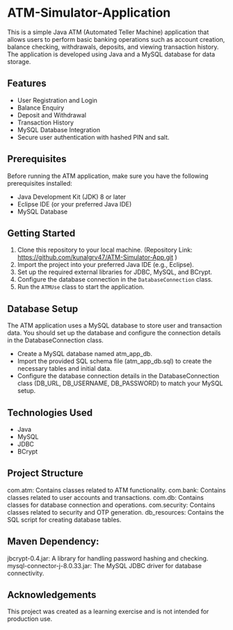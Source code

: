# ATM-Simulator-Application

This is a simple Java ATM (Automated Teller Machine) application that allows users to perform basic banking operations such as account creation, balance checking, withdrawals, deposits, and viewing transaction history. The application is developed using Java and a MySQL database for data storage.

## Features

- User Registration and Login
- Balance Enquiry
- Deposit and Withdrawal
- Transaction History
- MySQL Database Integration
- Secure user authentication with hashed PIN and salt.

## Prerequisites

Before running the ATM application, make sure you have the following prerequisites installed:

- Java Development Kit (JDK) 8 or later
- Eclipse IDE (or your preferred Java IDE)
- MySQL Database

## Getting Started

1. Clone this repository to your local machine.   (Repository Link: https://github.com/kunalgrv47/ATM-Simulator-App.git )
2. Import the project into your preferred Java IDE (e.g., Eclipse).
3. Set up the required external libraries for JDBC, MySQL, and BCrypt.
4. Configure the database connection in the `DatabaseConnection` class.
5. Run the `ATMUse` class to start the application.

## Database Setup

The ATM application uses a MySQL database to store user and transaction data. You should set up the database and configure the connection details in the DatabaseConnection class.
- Create a MySQL database named atm_app_db.
- Import the provided SQL schema file (atm_app_db.sql) to create the necessary tables and initial data.
- Configure the database connection details in the DatabaseConnection class (DB_URL, DB_USERNAME, DB_PASSWORD) to match your MySQL setup.


## Technologies Used

- Java
- MySQL
- JDBC
- BCrypt

## Project Structure
com.atm: Contains classes related to ATM functionality.
com.bank: Contains classes related to user accounts and transactions.
com.db: Contains classes for database connection and operations.
com.security: Contains classes related to security and OTP generation.
db_resources: Contains the SQL script for creating database tables.

## Maven Dependency:
jbcrypt-0.4.jar: A library for handling password hashing and checking.
mysql-connector-j-8.0.33.jar: The MySQL JDBC driver for database connectivity.


## Acknowledgements

This project was created as a learning exercise and is not intended for production use.
